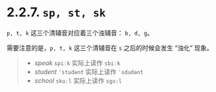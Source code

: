 # 2.2.7. `sp, st, sk`

`p, t, k` 这三个清辅音对应着三个浊辅音： `b, d, g`。

需要注意的是，`p, t, k` 这三个清辅音在 `s` 之后的时候会发生 “浊化” 现象。

> * *speak* `spiːk` 实际上读作 `sbiːk`<span class="speak-word-inline" data-audio-uk="/audios/speak-uk.mp3"></span><span class="speak-word-inline" data-audio-us="/audios/speak-us.mp3"></span>
> * *student* `ˈstudənt` 实际上读作 `ˈsdudənt`<span class="speak-word-inline" data-audio-uk="/audios/student-uk.mp3"></span><span class="speak-word-inline" data-audio-us="/audios/student-us.mp3"></span>
> * *school* `skuːl` 实际上读作 `sguːl`<span class="speak-word-inline" data-audio-uk="/audios/school-uk.mp3"></span><span class="speak-word-inline" data-audio-us="/audios/school-us.mp3"></span>